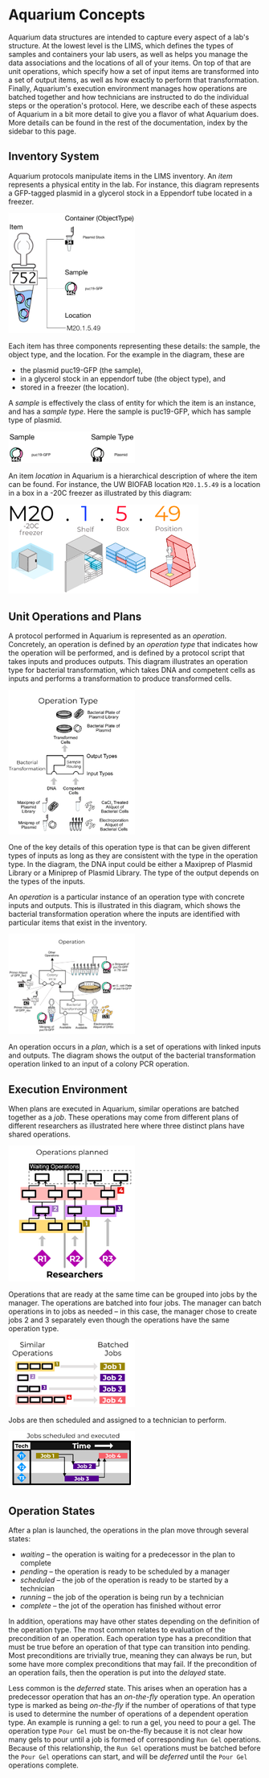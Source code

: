 # Aquarium Concepts

Aquarium data structures are intended to capture every aspect of a lab's structure. At the lowest level is the LIMS, which defines the types of samples and containers your lab users, as well as helps you manage the data associations and the locations of all of your items. On top of that are unit operations, which specify how a set of input items are transformed into a set of output items, as well as how exactly to perform that transformation. Finally, Aquarium's execution environment manages how operations are batched together and how technicians are instructed to do the individual steps or the operation's protocol. Here, we describe each of these aspects of Aquarium in a bit more detail to give you a flavor of what Aquarium does. More details can be found in the rest of the documentation, index by the sidebar to this page.

## Inventory System

Aquarium protocols manipulate items in the LIMS inventory.
An _item_ represents a physical entity in the lab.
For instance, this diagram represents a GFP-tagged plasmid in a glycerol stock in a Eppendorf tube located in a freezer.

<img src="docs/concepts/images/items.png" width="50%">

Each item has three components representing these details: the sample, the object type, and the location.
For the example in the diagram, these are

- the plasmid puc19-GFP (the sample),
- in a glycerol stock in an eppendorf tube (the object type), and
- stored in a freezer (the location).

A _sample_ is effectively the class of entity for which the item is an instance, and has a _sample type_.
Here the sample is puc19-GFP, which has sample type of plasmid.

<img src="docs/concepts/images/samples.png" width="50%">

An item _location_ in Aquarium is a hierarchical description of where the item can be found.
For instance, the UW BIOFAB location `M20.1.5.49` is a location in a box in a -20C freezer as illustrated by this diagram:

<img src="docs/concepts/images/location.png" width="75%">

## Unit Operations and Plans

A protocol performed in Aquarium is represented as an _operation_.
Concretely, an operation is defined by an _operation type_ that indicates how the operation will be performed, and is defined by a protocol script that takes inputs and produces outputs.
This diagram illustrates an operation type for bacterial transformation, which takes DNA and competent cells as inputs and performs a transformation to produce transformed cells.

<img src="docs/concepts/images/operation-type.png" width="50%">

One of the key details of this operation type is that can be given different types of inputs as long as they are consistent with the type in the operation type.
In the diagram, the DNA input could be either a Maxiprep of Plasmid Library or a Miniprep of Plasmid Library.
The type of the output depends on the types of the inputs.

An _operation_ is a particular instance of an operation type with concrete inputs and outputs.
This is illustrated in this diagram, which shows the bacterial transformation operation where the inputs are identified with particular items that exist in the inventory.

<img src="docs/concepts/images/operation.png" width="50%">

An operation occurs in a _plan_, which is a set of operations with linked inputs and outputs.
The diagram shows the output of the bacterial transformation operation linked to an input of a colony PCR operation.

## Execution Environment

When plans are executed in Aquarium, similar operations are batched together as a _job_.
These operations may come from different plans of different researchers as illustrated here where three distinct plans have shared operations.

<img src="docs/concepts/images/planned-operations.png" width="50%">

Operations that are ready at the same time can be grouped into jobs by the manager.
The operations are batched into four jobs.
The manager can batch operations in to jobs as needed – in this case, the manager chose to create jobs 2 and 3 separately even though the operations have the same operation type.

<img src="docs/concepts/images/batched-jobs.png" width="50%">

Jobs are then scheduled and assigned to a technician to perform.

<img src="docs/concepts/images/scheduled-jobs.png" width="50%">

## Operation States

After a plan is launched, the operations in the plan move through several states:

- _waiting_ – the operation is waiting for a predecessor in the plan to complete
- _pending_ – the operation is ready to be scheduled by a manager
- _scheduled_ – the job of the operation is ready to be started by a technician
- _running_ – the job of the operation is being run by a technician
- _complete_ – the jot of the operation has finished without error

In addition, operations may have other states depending on the definition of the operation type.
The most common relates to evaluation of the precondition of an operation. Each operation type has a precondition that must be true before an operation of that type can transition into pending.
Most preconditions are trivially true, meaning they can always be run, but some have more complex preconditions that may fail.
If the precondition of an operation fails, then the operation is put into the _delayed_ state.

Less common is the _deferred_ state.
This arises when an operation has a predecessor operation that has an _on-the-fly_ operation type.
An operation type is marked as being _on-the-fly_ if the number of operations of that type is used to determine the number of operations of a dependent operation type.
An example is running a gel: to run a gel, you need to pour a gel.
The operation type `Pour Gel` must be on-the-fly because it is not clear how many gels to pour until a job is formed of corresponding `Run Gel` operations.
Because of this relationship, the `Run Gel` operations must be batched before the `Pour Gel` operations can start, and will be _deferred_ until the `Pour Gel` operations complete.
